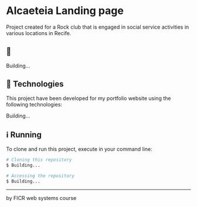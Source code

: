 # Alcaeteia Landing page

Project created for a Rock club that is engaged in social service activities in various locations in Recife.

## 👀 

Building...


## 🚀 Technologies

This project have been developed for my portfolio website using the following technologies:

Building...


## ℹ️ Running

To clone and run this project, execute in your command line:

```bash
# Cloning this repository
$ Building...

# Accessing the repository
$ Building...
```

---

by FICR web systems course


